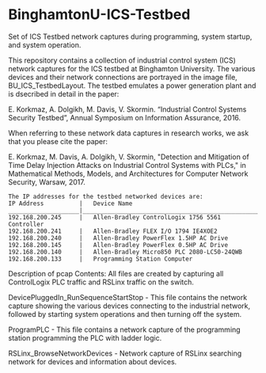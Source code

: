 # BinghamtonU-ICS-Testbed
Set of ICS Testbed network captures during programming, system startup, and system operation.

This repository contains a collection of industrial control system (ICS) network captures for the ICS testbed at Binghamton University. The various devices and their network connections are portrayed in the image file, BU_ICS_TestbedLayout. The testbed emulates a power generation plant and is dsecribed in detail in the paper:

E. Korkmaz, A. Dolgikh, M. Davis, V. Skormin. “Industrial Control Systems Security Testbed”, Annual Symposium on Information Assurance, 2016.

When referring to these network data captures in research works, we ask that you please cite the paper:

E. Korkmaz, M. Davis, A. Dolgikh, V. Skormin, "Detection and Mitigation of Time Delay Injection Attacks on Industrial Control Systems with PLCs," in Mathematical Methods, Models, and Architectures for Computer Network Security, Warsaw, 2017. 

```
The IP addresses for the testbed networked devices are:
IP Address          |   Device Name
____________________|__________________________________________________
192.168.200.245     |   Allen-Bradley ControlLogix 1756 5561 Controller
192.168.200.241     |   Allen-Bradley FLEX I/O 1794 IE4XOE2
192.168.200.240     |   Allen-Bradley PowerFlex 1.5HP AC Drive
192.168.200.145     |   Allen-Bradley PowerFlex 0.5HP AC Drive
192.168.200.140     |   Allen-Bradley Micro850 PLC 2080-LC50-24QWB
192.168.200.133     |   Programming Station Computer
```

Description of pcap Contents: All files are created by capturing all ControlLogix PLC traffic and RSLinx traffic on the switch. 

DevicePluggedIn_RunSequenceStartStop - 
This file contains the network capture showing the various devices connecting to the industrial network, followed by starting system operations and then turning off the system.

ProgramPLC - 
This file contains a network capture of the programming station programming the PLC with ladder logic.

RSLinx_BrowseNetworkDevices -
Network capture of RSLinx searching network for devices and information about devices. 
